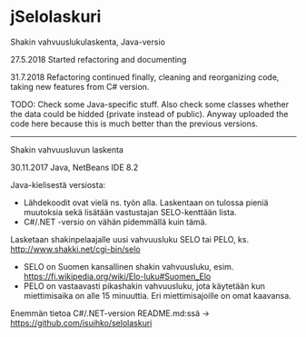 # jSelolaskuri
Shakin vahvuuslukulaskenta, Java-versio

27.5.2018 Started refactoring and documenting

31.7.2018 Refactoring continued finally, cleaning and reorganizing code, taking new features from C# version.

TODO: Check some Java-specific stuff. Also check some classes whether the data could be hidded (private instead of public). Anyway uploaded the code here because this is much better than the previous versions.

------

Shakin vahvuusluvun laskenta

30.11.2017 Java, NetBeans IDE 8.2

Java-kielisestä versiosta:
- Lähdekoodit ovat vielä ns. työn alla. Laskentaan on tulossa pieniä muutoksia sekä lisätään vastustajan SELO-kenttään lista.
- C#/.NET -versio on vähän pidemmällä kuin tämä.

Lasketaan shakinpelaajalle uusi vahvuusluku SELO tai PELO, ks. http://www.shakki.net/cgi-bin/selo
- SELO on Suomen kansallinen shakin vahvuusluku, esim. https://fi.wikipedia.org/wiki/Elo-luku#Suomen_Elo
- PELO on vastaavasti pikashakin vahvuusluku, jota käytetään kun miettimisaika on alle 15 minuuttia. Eri miettimisajoille on omat kaavansa.

Enemmän tietoa C#/.NET-version README.md:ssä -> https://github.com/isuihko/selolaskuri
